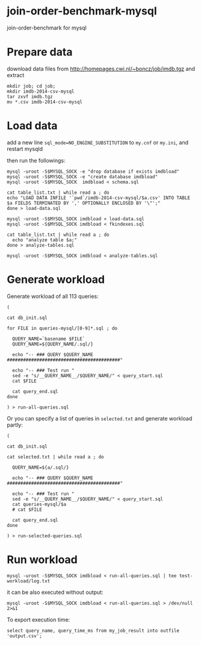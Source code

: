 # join-order-benchmark-mysql
join-order-benchmark for mysql

# Prepare data
download data files from http://homepages.cwi.nl/~boncz/job/imdb.tgz and extract
```
mkdir job; cd job;
mkdir imdb-2014-csv-mysql
tar zxvf imdb.tgz 
mv *.csv imdb-2014-csv-mysql
```

# Load data
add a new line `sql_mode=NO_ENGINE_SUBSTITUTION` to `my.cnf` or `my.ini`, and restart mysqld

then run the followings:
```
mysql -uroot -S$MYSQL_SOCK -e "drop database if exists imdbload"
mysql -uroot -S$MYSQL_SOCK -e "create database imdbload"
mysql -uroot -S$MYSQL_SOCK  imdbload < schema.sql

cat table_list.txt | while read a ; do 
echo "LOAD DATA INFILE '`pwd`/imdb-2014-csv-mysql/$a.csv' INTO TABLE $a FIELDS TERMINATED BY ',' OPTIONALLY ENCLOSED BY '\"';"
done > load-data.sql

mysql -uroot -S$MYSQL_SOCK imdbload < load-data.sql
mysql -uroot -S$MYSQL_SOCK imdbload < fkindexes.sql

cat table_list.txt | while read a ; do 
  echo "analyze table $a;"
done > analyze-tables.sql

mysql -uroot -S$MYSQL_SOCK imdbload < analyze-tables.sql
```

# Generate workload
Generate workload of all 113 queries:
```
(

cat db_init.sql

for FILE in queries-mysql/[0-9]*.sql ; do 

  QUERY_NAME=`basename $FILE`
  QUERY_NAME=${QUERY_NAME/.sql/}

  echo "-- ### QUERY $QUERY_NAME ##########################################"

  echo "-- ### Test run "
  sed -e "s/__QUERY_NAME__/$QUERY_NAME/" < query_start.sql
  cat $FILE

  cat query_end.sql
done

) > run-all-queries.sql
```

Or you can specify a list of queries in `selected.txt` and generate workload partly:
```
(

cat db_init.sql

cat selected.txt | while read a ; do 

  QUERY_NAME=${a/.sql/}

  echo "-- ### QUERY $QUERY_NAME ##########################################"

  echo "-- ### Test run "
  sed -e "s/__QUERY_NAME__/$QUERY_NAME/" < query_start.sql
  cat queries-mysql/$a
  # cat $FILE

  cat query_end.sql
done

) > run-selected-queries.sql
```

# Run workload
```
mysql -uroot -S$MYSQL_SOCK imdbload < run-all-queries.sql | tee test-workload/log.txt
```
it can be also executed without output:
```
mysql -uroot -S$MYSQL_SOCK imdbload < run-all-queries.sql > /dev/null 2>&1
```
To export execution time:
```
select query_name, query_time_ms from my_job_result into outfile 'output.csv';
```
